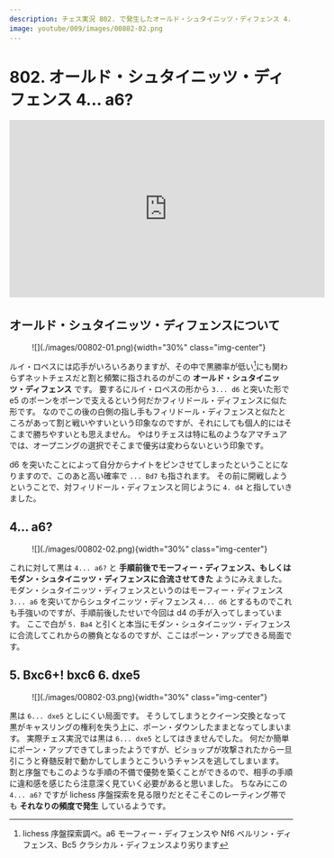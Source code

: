 ```yaml
---
description: チェス実況 802. で発生したオールド・シュタイニッツ・ディフェンス 4... a6? に関する考察です。
image: youtube/009/images/00802-02.png
---
```


# 802. オールド・シュタイニッツ・ディフェンス 4... a6?

<div class="text-center">
    <iframe width="560" height="315" src="https://www.youtube.com/embed/pBfUFSx-Rpk" title="YouTube video player" frameborder="0" allow="accelerometer; autoplay; clipboard-write; encrypted-media; gyroscope; picture-in-picture" allowfullscreen></iframe>
</div>

## オールド・シュタイニッツ・ディフェンスについて

<figure markdown>
  ![](./images/00802-01.png){width="30%" class="img-center"}
</figure>

ルイ・ロペスには応手がいろいろありますが、その中で黒勝率が低い[^1]にも関わらずネットチェスだと割と頻繁に指されるのがこの
**オールド・シュタイニッツ・ディフェンス** です。
要するにルイ・ロペスの形から `3... d6` と突いた形で e5 のポーンをポーンで支えるという何だかフィリドール・ディフェンスに似た形です。
なのでこの後の白側の指し手もフィリドール・ディフェンスと似たところがあって割と戦いやすいという印象なのですが、それにしても個人的にはそこまで勝ちやすいとも思えません。
やはりチェスは特に私のようなアマチュアでは、オープニングの選択でそこまで優劣は変わらないという印象です。

d6 を突いたことによって自分からナイトをピンさせてしまったということになりますので、このあと高い確率で `... Bd7` も指されます。
その前に開戦しようということで、対フィリドール・ディフェンスと同じように `4. d4` と指していきました。

## 4... a6?

<figure markdown>
  ![](./images/00802-02.png){width="30%" class="img-center"}
</figure>

これに対して黒は `4... a6?` と **手順前後でモーフィー・ディフェンス、もしくはモダン・シュタイニッツ・ディフェンスに合流させてきた** ようにみえました。
モダン・シュタイニッツ・ディフェンスというのはモーフィー・ディフェンス `3... a6` を突いてからシュタイニッツ・ディフェンス
`4... d6` とするものでこれも手強いのですが、手順前後したせいで今回は d4 の手が入ってしまっています。
ここで白が `5. Ba4` と引くと本当にモダン・シュタイニッツ・ディフェンスに合流してこれからの勝負となるのですが、ここはポーン・アップできる局面です。

## 5. Bxc6+! bxc6 6. dxe5

<figure markdown>
  ![](./images/00802-03.png){width="30%" class="img-center"}
</figure>

黒は `6... dxe5` としにくい局面です。
そうしてしまうとクイーン交換となって黒がキャスリングの権利を失う上に、ポーン・ダウンしたままとなってしまいます。
実際チェス実況では黒は `6... dxe5` としてはきませんでした。
何だか簡単にポーン・アップできてしまったようですが、ビショップが攻撃されたから一旦引こうと脊髄反射で動かしてしまうとこういうチャンスを逃してしまいます。
割と序盤でもこのような手順の不備で優勢を築くことができるので、相手の手順に違和感を感じたら注意深く見ていく必要があると思いました。
ちなみにこの `4... a6?` ですが lichess 序盤探索を見る限りだとそこそこのレーティング帯でも **それなりの頻度で発生** しているようです。

[^1]: lichess 序盤探索調べ。a6 モーフィー・ディフェンスや Nf6 ベルリン・ディフェンス、Bc5 クラシカル・ディフェンスより劣ります